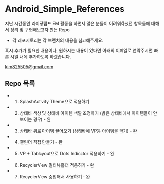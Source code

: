 # Android_Simple_References
지난 시간동안 라이징캠프 EM 활동을 하면서 많은 분들이 어려워하셨던 항목들에 대해서 정리 및 구현해보고자 만든 Repo

- 각 레포지토리는 각 브랜치의 내용을 참고해주세요.

혹시 추가가 필요한 내용이나, 원하시는 내용이 있다면 아래의 이메일로 연락주시면 빠른 시일 내에 추가하도록 하겠습니다.

kim825505@gmail.com


## Repo 목록
- 1. SplashActivity Theme으로 적용하기
- 2. 상태바 색상 및 상태바 아이템 색깔 조정하기 (밝은 상태바에서 아이템들이 안 보이는 경우) - 완
- 3. 상태바 위로 아이템 끌어오기 (상태바에 VP등 아이템을 덮기) - 완
- 4. 캘린더 직접 만들기 - 완
- 5. VP + Tablayout으로 Dots Indicator 적용하기 - 완
- 6. RecyclerView 멀티뷰홀더 적용하기 - 완
- 7. RecyclerView 중첩해서 사용하기 - 완